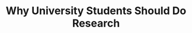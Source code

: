 ---
layout:   certificate
title:    "Why University Students Should Do Research"
slug:     bisasih
category: pemateri
issuer:   "BISASIH Indonesia"
---